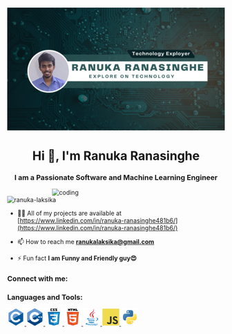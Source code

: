 ![logo](https://github.com/ranuka-laksika/ranuka-laksika/blob/main/Channel_Profile_1.png)
<h1 align="center">Hi 👋, I'm Ranuka Ranasinghe</h1>
<h3 align="center">I am a Passionate Software and Machine Learning Engineer </h3>

<img align="right" alt="coding" width="400" src="https://th.bing.com/th/id/R.666f1c8cc46426f8a7f7f0cae9ca9bc4?rik=QkRuo19FjiS53g&riu=http%3a%2f%2fmedia-s3-us-east-1.ceros.com%2faspencore%2fimages%2f2019%2f01%2f04%2feba390aab3b0e636eeb47861adc1d520%2frobot-waving.gif&ehk=Qr9IkH6taeLPgRYNnmi5lsOSQxvK1eCRffKEd6v%2fRVE%3d&risl=&pid=ImgRaw&r=0">

<p align="left"> <img src="https://komarev.com/ghpvc/?username=ranuka-laksika&label=Profile%20views&color=0e75b6&style=flat" alt="ranuka-laksika" /> </p>

- 👨‍💻 All of my projects are available at [https://www.linkedin.com/in/ranuka-ranasinghe481b6/](https://www.linkedin.com/in/ranuka-ranasinghe481b6/)

- 📫 How to reach me **ranukalaksika@gmail.com**

- ⚡ Fun fact **I am Funny and Friendly guy😍**

<h3 align="left">Connect with me:</h3>
<p align="left">
</p>

<h3 align="left">Languages and Tools:</h3>
<p align="left"> <a href="https://www.cprogramming.com/" target="_blank" rel="noreferrer"> <img src="https://raw.githubusercontent.com/devicons/devicon/master/icons/c/c-original.svg" alt="c" width="40" height="40"/> </a> <a href="https://www.w3schools.com/cpp/" target="_blank" rel="noreferrer"> <img src="https://raw.githubusercontent.com/devicons/devicon/master/icons/cplusplus/cplusplus-original.svg" alt="cplusplus" width="40" height="40"/> </a> <a href="https://www.w3schools.com/css/" target="_blank" rel="noreferrer"> <img src="https://raw.githubusercontent.com/devicons/devicon/master/icons/css3/css3-original-wordmark.svg" alt="css3" width="40" height="40"/> </a> <a href="https://www.w3.org/html/" target="_blank" rel="noreferrer"> <img src="https://raw.githubusercontent.com/devicons/devicon/master/icons/html5/html5-original-wordmark.svg" alt="html5" width="40" height="40"/> </a> <a href="https://www.java.com" target="_blank" rel="noreferrer"> <img src="https://raw.githubusercontent.com/devicons/devicon/master/icons/java/java-original.svg" alt="java" width="40" height="40"/> </a> <a href="https://developer.mozilla.org/en-US/docs/Web/JavaScript" target="_blank" rel="noreferrer"> <img src="https://raw.githubusercontent.com/devicons/devicon/master/icons/javascript/javascript-original.svg" alt="javascript" width="40" height="40"/> </a> <a href="https://www.python.org" target="_blank" rel="noreferrer"> <img src="https://raw.githubusercontent.com/devicons/devicon/master/icons/python/python-original.svg" alt="python" width="40" height="40"/> </a> </p>


